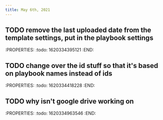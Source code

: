 ```yaml
---
title: May 6th, 2021
---
```


## TODO remove the last uploaded date from the template settings, put in the playbook settings
:PROPERTIES:
:todo: 1620334395121
:END:
## TODO change over the id stuff so that it's based on playbook names instead of ids
:PROPERTIES:
:todo: 1620334418228
:END:
## TODO why isn't google drive working on 
:PROPERTIES:
:todo: 1620334963546
:END:
